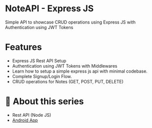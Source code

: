 # NoteAPI - Express JS
Simple API to showcase CRUD operations using Express JS with Authentication using JWT Tokens
# Features
* Express JS Rest API Setup
* Authentication using JWT Tokens with Middlewares
* Learn how to setup a simple express js api with minimal codebase.
* Complete Signup/Login Flow.
* CRUD operations for Notes (GET, POST, PUT, DELETE)
# 🚀 About this series
* Rest API (Node JS)
* [Android App](https://github.com/Pradum786/SampleNote)

